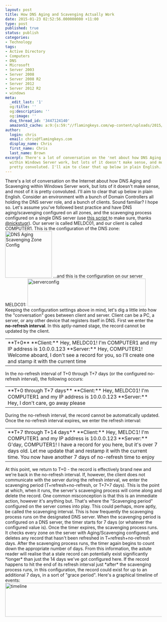 ```yaml
---
layout: post
title: How DNS Aging and Scavenging Actually Work
date: 2015-01-23 02:52:56.000000000 +11:00
type: post
published: true
status: publish
categories:
- Technology
tags:
- Active Directory
- Computers
- DNS
- Microsoft
- Server 2003
- Server 2008
- Server 2008 R2
- Server 2012
- Server 2012 R2
- windows
meta:
  _edit_last: '1'
  og:title: ''
  og:description: ''
  og:image: ''
  dsq_thread_id: '3447124140'
  amazonS3_cache: a:9:{s:59:"//flamingkeys.com/wp-content/uploads/2015/01/zoneconfig.png";i:878;s:67:"//flamingkeys.com/wp-content/uploads/2015/01/zoneconfig-150x150.png";i:878;s:61:"//flamingkeys.com/wp-content/uploads/2015/01/serverconfig.png";i:877;s:57:"//flamingkeys.com/wp-content/uploads/2015/01/timeline.png";i:889;s:67:"//flamingkeys.com/wp-content/uploads/2015/01/zoneconfig-144x144.png";i:878;s:68:"//flamingkeys.com/wp-content/uploads/2015/01/serverconfig-300x70.png";i:877;s:64:"//flamingkeys.com/wp-content/uploads/2015/01/timeline-300x34.png";i:889;s:64:"//flamingkeys.com/wp-content/uploads/2015/01/timeline-730x82.png";i:889;s:65:"//flamingkeys.com/wp-content/uploads/2015/01/timeline-900x101.png";i:889;}
author:
  login: chris
  email: chris@flamingkeys.com
  display_name: Chris
  first_name: Chris
  last_name: Brown
excerpt: There's a lot of conversation on the 'net about how DNS Aging and Scavenging
  within Windows Server work, but lots of it doesn't make sense, and most of it is
  pretty convoluted. I'll aim to clear that up below in plain English.
---
```

There's a lot of conversation on the Internet about how DNS Aging and Scavenging within Windows Server work, but lots of it doesn't make sense, and most of it is pretty convoluted. I'll aim to clear that up below in plain English.
Consider an environment with a bunch of Domain Controllers all holding the DNS server role, and a bunch of clients. Sound familiar? I hope so. Let's assume you've followed best practice and have DNS aging/scavenging configured on all zones, and the scavenging process configured on a single DNS server (use <a href="http://blogs.msdn.com/b/muaddib/archive/2013/08/03/how-to-determine-which-dns-server-s-have-scavenging-enabled.aspx" target="_blank">this script </a>to make sure, thanks <a href="https://twitter.com/nickstugr" target="_blank">@nickstugr</a>). Our server is called MELDC01, and our client is called COMPUTER1.
This is the configuration of the DNS zone: <a href="https://flamingkeys.com/wp-content/uploads/2015/01/zoneconfig.png"><img class="aligncenter size-thumbnail wp-image-878" src="{{ site.baseurl }}/assets/zoneconfig-150x150.png" alt="DNS Aging Scavenging Zone Config" width="150" height="150" /></a>
...and this is the configuration on our server MELDC01: <a href="https://flamingkeys.com/wp-content/uploads/2015/01/serverconfig.png"><img class="aligncenter size-full wp-image-877" src="{{ site.baseurl }}/assets/serverconfig.png" alt="serverconfig" width="380" height="89" /></a>
Keeping the configuration settings above in mind, let's dig a little into how the "conversation" goes between client and server. Client can be a PC, a server, or any other device that registers itself in DNS.
First we enter the **no-refresh interval**. In this aptly-named stage, the record cannot be updated by the client.
<table>
<tbody>
<tr>
<td>**T+0**
**Client:** Hey, MELDC01! I'm COMPUTER1 and my IP address is 10.0.0.123
**Server:** Hey, COMPUTER1! Welcome aboard, I don't see a record for you, so I'll create one and stamp it with the current time</td>
</tr>
</tbody>
</table>
In the no-refresh interval of T+0 through T+7 days (or the configured no-refresh interval), the following occurs:
<table>
<tbody>
<tr>
<td>**T+0 through T+7 days**
**Client:** Hey, MELDC01! I'm COMPUTER1 and my IP address is 10.0.0.123
**Server:** Hey, I don't care, go away please</td>
</tr>
</tbody>
</table>
During the no-refresh interval, the record cannot be automatically updated. Once the no-refresh interval expires, we enter the refresh interval:
<table>
<tbody>
<tr>
<td>**T+7 through T+14 days**
**Client:** Hey, MELDC1! I'm COMPUTER1 and my IP address is 10.0.0.123
**Server:** G'day, COMPUTER1! I have a record for you here, but it's over 7 days old. Let me update that and restamp it with the current time. You now have another 7 days of no-refresh time to enjoy</td>
</tr>
</tbody>
</table>
At this point, we return to T+0 - the record is effectively brand new and we're back in the no-refresh interval.
If, however, the client does not communicate with the server during the refresh interval, we enter the scavenging period (T+refresh+no-refresh, or T+7+7 days). This is the point at which, when it runs, the server's scavenging process will come along and delete the record. One common misconception is that this is an immediate action, however it's anything but. That's where the "Scavenging period" configured on the server comes into play. This could perhaps, more aptly, be called the scavenging interval. This is how frequently the scavenging process runs on the designated DNS server.
When the scavenging period is configured on a DNS server, the timer starts for 7 days (or whatever the configured value is). Once the timer expires, the scavenging process runs. It checks every zone on the server with Aging/Scavenging configured, and deletes any record that hasn't been refreshed in T+refresh+no-refresh days. After the scavenging process runs, the timer again begins to count down the appropriate number of days.
From this information, the astute reader will realise that a stale record can potentially exist significantly *longer* than just the 14 days we've got configured here. If the record happens to hit the end of its refresh interval just *after* the scavenging process runs, in this configuration, the record could exist for up to an additional 7 days, in a sort of "grace period". Here's a graphical timeline of events:
<a href="https://flamingkeys.com/wp-content/uploads/2015/01/timeline.png"><img class="aligncenter size-full wp-image-889" src="{{ site.baseurl }}/assets/timeline.png" alt="timeline" width="973" height="109" /></a>
